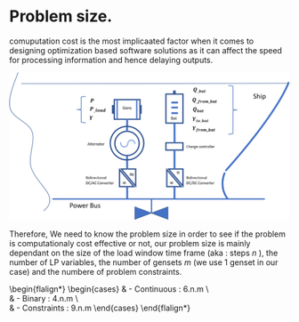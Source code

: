 Problem size.
=================

comuputation cost is the most implicaated factor when it comes to designing optimization based software solutions as it can affect the speed for processing information and hence delaying outputs. 

![Screenshot](img/hyh_illustration_lpvariables.png)

Therefore, We need to know the problem size in order to see if the problem is computationaly cost effective or not, our problem size is mainly dependant on the size of the load window time frame (aka : steps ${n}$ ), the number of LP variables, the number of gensets ${m}$ (we use 1 genset in our case) and the numbere of problem constraints. 



\begin{flalign*}
\begin{cases}
& - Continuous :  6.n.m \\    
& - Binary :  4.n.m \\  
& - Constraints :  9.n.m 
\end{cases}
\end{flalign*}    
